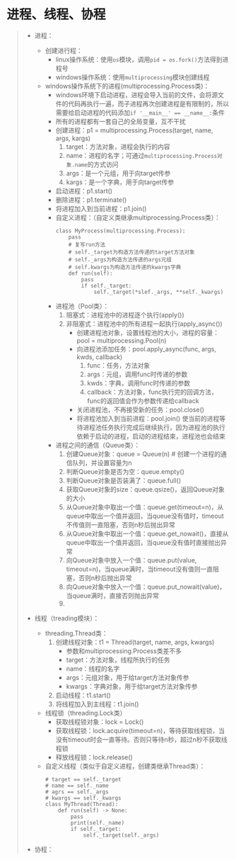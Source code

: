 # 进程、线程、协程
>* 进程：
>   * 创建进行程：
>       * linux操作系统：使用```os```模块，调用```pid = os.fork()```方法得到进程号
>       * windows操作系统：使用```multiprocessing```模块创建线程
>   * windows操作系统下的进程(multiprocessing.Process类)：
>       * windows环境下启动进程，进程会导入当前的文件，会将源文件的代码再执行一遍，而子进程再次创建进程是有限制的，所以需要给启动进程的代码添加```if '__main__' == __name__:```条件
>       * 所有的进程都有一套自己的全局变量，互不干扰
>       * 创建进程：p1 = multiprocessing.Process(target, name, args, kargs)
>           1. target：方法对象，进程会执行的内容
>           2. name：进程的名字；可通过```multiprocessing.Process对象.name```的方式访问
>           3. args：是一个元组，用于向target传参
>           4. kargs：是一个字典，用于向target传参
>       * 启动进程：p1.start()
>       * 删除进程：p1.terminate()
>       * 将进程加入到当前进程：p1.join()
>       * 自定义进程：（自定义类继承multiprocessing.Process类）：
>           ```
>           class MyProcess(multiprocessing.Process):
>               pass
>               # 复写run方法
>               # self._target为构造方法传递的target方法对象
>               # self._args为构造方法传递的args元组
>               # self.kwargs为构造方法传递的kwargs字典
>               def run(self):
>                   pass
>                   if self._target:
>                       self._target(*slef._args, **self._kwargs)
>           ```
>       * 进程池（Pool类）：
>           1. 阻塞式：进程池中的进程逐个执行(apply())
>           2. 非阻塞式：进程池中的所有进程一起执行(apply_async())
>               * 创建进程池对象，设置线程池的大小，进程的容量：pool = multiprocessing.Pool(n)
>               * 向进程池添加任务：pool.apply_async(func, args, kwds, callback)
>                   1. func：任务，方法对象
>                   2. args：元组，调用func时传递的参数
>                   3. kwds：字典，调用func时传递的参数
>                   4. callback：方法对象，func执行完的回调方法，func的返回值会作为参数传递给callback
>               * 关闭进程池，不再接受新的任务：pool.close()
>               * 将进程池加入到当前进程：pool.join() 使当前的进程等待进程池任务执行完成后继续执行，因为进程池的执行依赖于启动的进程，启动的进程结束，进程池也会结束
>       * 进程之间的通信（Queue类）：
>           1. 创建Queue对象：queue = Queue(n) # 创建一个进程的通信队列，并设置容量为n
>           2. 判断Queue对象是否为空：queue.empty()
>           3. 判断Queue对象是否装满了：queue.full()
>           4. 获取Queue对象的size：queue.qsize()，返回Queue对象的大小
>           5. 从Queue对象中取出一个值：queue.get(timeout=n)，从queue中取出一个值并返回，当queue没有值时，timeout不传值则一直阻塞，否则n秒后抛出异常
>           6. 从Queue对象中取出一个值：queue.get_nowait()，直接从queue中取出一个值并返回，当queue没有值时直接抛出异常
>           7. 向Queue对象中放入一个值：queue.put(value, timeout=n)，当queue满时，当timeout没有值则一直阻塞，否则n秒后抛出异常
>           8. 向Queue对象中放入一个值：queue.put_nowait(value)，当queue满时，直接否则抛出异常
>           9. 
>
>
>* 线程（treading模块）：
>   * threading.Thread类：
>       1. 创建线程对象：t1 = Thread(target, name, args, kwargs)
>           * 参数和multiprocessing.Process类差不多
>           * target：方法对象，线程所执行的任务
>           * name：线程的名字
>           * args：元组对象，用于给target方法对象传参
>           * kwargs：字典对象，用于给target方法对象传参
>       2. 启动线程：t1.start()
>       3. 将线程加入到主线程：t1.join()
>   * 线程锁（threading.Lock类）
>       * 获取线程锁对象：lock = Lock()
>       * 获取线程锁：lock.acquire(timeout=n)，等待获取线程锁，当没有timeout时会一直等待。否则只等待n秒，超过n秒不获取线程锁
>       * 释放线程锁：lock.release()
>   * 自定义线程（类似于自定义进程，创建类继承Thread类）：
>       ```
>       # target == self._target
>       # name == self._name
>       # agrs == self._args
>       # kwargs == self._kwargs
>       class MyThread(Thread):
>           def run(self) -> None:
>               pass
>               print(self._name)
>               if self._target:
>                   self._target(self._args)
>       ```
>
>
>* 协程：
>   
>
>

